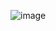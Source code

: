 ![image](https://github.com/yanderground/singletonLP5/assets/78827513/e557f774-3a2d-4faa-9880-11c039bda90c)
